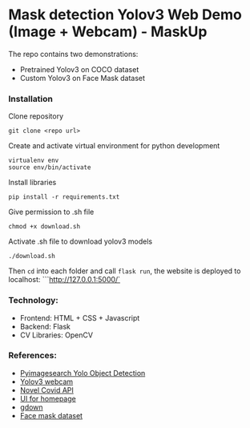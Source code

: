 # Mask detection Yolov3 Web Demo (Image + Webcam) - MaskUp 

The repo contains two demonstrations:
- Pretrained Yolov3 on COCO dataset
- Custom Yolov3 on Face Mask dataset

### Installation

Clone repository
```
git clone <repo url>
```

Create and activate virtual environment for python development
```
virtualenv env
source env/bin/activate
```

Install libraries
```
pip install -r requirements.txt
```
Give permission to .sh file
```
chmod +x download.sh
```

Activate .sh file to download yolov3 models
```
./download.sh
```
Then ```cd``` into each folder and call ```flask run```, the website is deployed to localhost: ```http://127.0.0.1:5000/`

### Technology:
- Frontend: HTML + CSS + Javascript
- Backend: Flask
- CV Libraries: OpenCV

### References: 
- [Pyimagesearch Yolo Object Detection](https://www.pyimagesearch.com/2018/11/12/yolo-object-detection-with-opencv/)
- [Yolov3 webcam](https://github.com/iArunava/YOLOv3-Object-Detection-with-OpenCV)
- [Novel Covid API](https://github.com/disease-sh/api)
- [UI for homepage](https://www.youtube.com/watch?v=zBPHBnSIzfk)
- [gdown](https://pypi.org/project/gdown/)
- [Face mask dataset](https://www.miai.vn/thu-vien-mi-ai/)
